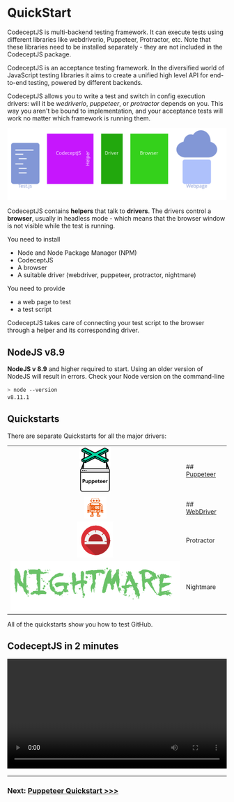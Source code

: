 # QuickStart

CodeceptJS is multi-backend testing framework. It can execute tests using different libraries like webdriverio, Puppeteer, Protractor, etc. Note that these libraries need to be installed separately - they are not included in the CodeceptJS package.

CodeceptJS is an acceptance testing framework. In the diversified world of JavaScript testing libraries it aims to create a unified high level API for end-to-end testing, powered by different backends.

CodeceptJS allows you to write a test and switch in config execution drivers: will it be *wedriverio*, *puppeteer*, or *protractor* depends on you.
This way you aren't be bound to implementation, and your acceptance tests will work no matter which framework is running them.

![](codecept-overview.svg)

CodeceptJS contains **helpers** that talk to **drivers**. The drivers control a **browser**, usually in headless mode - which means that the browser window is not visible while the test is running.

You need to install
* Node and Node Package Manager (NPM)
* CodeceptJS
* A browser
* A suitable driver (webdriver, puppeteer, protractor, nightmare)

You need to provide 
* a web page to test
* a test script

CodeceptJS takes care of connecting your test script to the browser through a helper and its corresponding driver.


## NodeJS v8.9

**NodeJS v 8.9** and higher required to start. Using an older version of NodeJS will result in errors.
Check your Node version on the command-line

```sh
> node --version
v8.11.1
```

## Quickstarts

There are separate Quickstarts for all the major drivers:

|    |    |
|:----:|:----|
| [![Puppeteer Quickstart](../puppeteer.png)](puppeteer.md) | ## [Puppeteer](puppeteer.md) |
| [![Selenium WebDriver Quickstart](../webdriver.png)](selenium.md) | ## [WebDriver](selenium.md) |
| [![Protractor Quickstart](../protractor.png)](protractor.md) | Protractor |
| [![Nightmare Quickstart](../nightmare.png)](nightmare.md) | Nightmare |

All of the quickstarts show you how to test GitHub.



## CodeceptJS in 2 minutes

<video onclick="this.paused ? this.play() : this.pause();" src="/images/codeceptjs-install.mp4" style="width: 100%" controls></video>

---

### Next: [Puppeteer Quickstart >>>](puppeteer.md)
